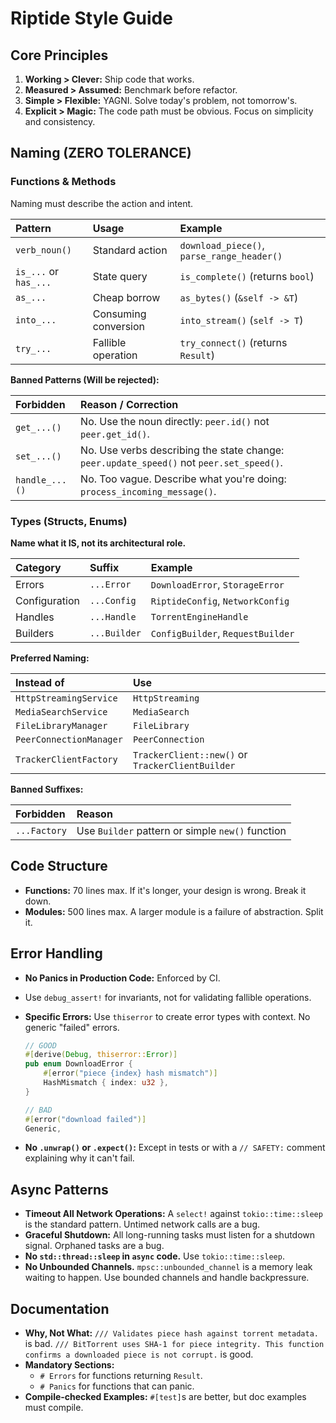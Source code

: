 # Riptide Style Guide

## Core Principles

1.  **Working > Clever:** Ship code that works.
2.  **Measured > Assumed:** Benchmark before refactor.
3.  **Simple > Flexible:** YAGNI. Solve today's problem, not tomorrow's.
4.  **Explicit > Magic:** The code path must be obvious. Focus on simplicity and consistency.

## Naming (ZERO TOLERANCE)

### Functions & Methods

Naming must describe the action and intent.

| Pattern               | Usage                | Example                                    |
| :-------------------- | :------------------- | :----------------------------------------- |
| `verb_noun()`         | Standard action      | `download_piece()`, `parse_range_header()` |
| `is_...` or `has_...` | State query          | `is_complete()` (returns `bool`)           |
| `as_...`              | Cheap borrow         | `as_bytes()` (`&self -> &T`)               |
| `into_...`            | Consuming conversion | `into_stream()` (`self -> T`)              |
| `try_...`             | Fallible operation   | `try_connect()` (returns `Result`)         |

**Banned Patterns (Will be rejected):**

| Forbidden      | Reason / Correction                                                                      |
| :------------- | :--------------------------------------------------------------------------------------- |
| `get_...()`    | No. Use the noun directly: `peer.id()` not `peer.get_id()`.                              |
| `set_...()`    | No. Use verbs describing the state change: `peer.update_speed()` not `peer.set_speed()`. |
| `handle_...()` | No. Too vague. Describe what you're doing: `process_incoming_message()`.                 |

### Types (Structs, Enums)

**Name what it IS, not its architectural role.**

| Category      | Suffix       | Example                           |
| :------------ | :----------- | :-------------------------------- |
| Errors        | `...Error`   | `DownloadError`, `StorageError`   |
| Configuration | `...Config`  | `RiptideConfig`, `NetworkConfig`  |
| Handles       | `...Handle`  | `TorrentEngineHandle`             |
| Builders      | `...Builder` | `ConfigBuilder`, `RequestBuilder` |

**Preferred Naming:**

| Instead of              | Use                                              |
| :---------------------- | :----------------------------------------------- |
| `HttpStreamingService`  | `HttpStreaming`                                  |
| `MediaSearchService`    | `MediaSearch`                                    |
| `FileLibraryManager`    | `FileLibrary`                                    |
| `PeerConnectionManager` | `PeerConnection`                                 |
| `TrackerClientFactory`  | `TrackerClient::new()` or `TrackerClientBuilder` |

**Banned Suffixes:**

| Forbidden    | Reason                                           |
| :----------- | :----------------------------------------------- |
| `...Factory` | Use `Builder` pattern or simple `new()` function |

## Code Structure

- **Functions:** 70 lines max. If it's longer, your design is wrong. Break it down.
- **Modules:** 500 lines max. A larger module is a failure of abstraction. Split it.

## Error Handling

- **No Panics in Production Code:** Enforced by CI.
- Use `debug_assert!` for invariants, not for validating fallible operations.
- **Specific Errors:** Use `thiserror` to create error types with context. No generic "failed" errors.

  ```rust
  // GOOD
  #[derive(Debug, thiserror::Error)]
  pub enum DownloadError {
      #[error("piece {index} hash mismatch")]
      HashMismatch { index: u32 },
  }

  // BAD
  #[error("download failed")]
  Generic,
  ```

- **No `.unwrap()` or `.expect()`:** Except in tests or with a `// SAFETY:` comment explaining why it can't fail.

## Async Patterns

- **Timeout All Network Operations:** A `select!` against `tokio::time::sleep` is the standard pattern. Untimed network calls are a bug.
- **Graceful Shutdown:** All long-running tasks must listen for a shutdown signal. Orphaned tasks are a bug.
- **No `std::thread::sleep` in `async` code.** Use `tokio::time::sleep`.
- **No Unbounded Channels.** `mpsc::unbounded_channel` is a memory leak waiting to happen. Use bounded channels and handle backpressure.

## Documentation

- **Why, Not What:** `/// Validates piece hash against torrent metadata.` is bad. `/// BitTorrent uses SHA-1 for piece integrity. This function confirms a downloaded piece is not corrupt.` is good.
- **Mandatory Sections:**
  - `# Errors` for functions returning `Result`.
  - `# Panics` for functions that can panic.
- **Compile-checked Examples:** `#[test]`s are better, but doc examples must compile.
